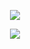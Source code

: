 <p align="center">
  <a href="https://github.com/wikyprash">
    <img src="https://github-readme-stats.vercel.app/api?username=wikyprash&count_private=false"/>
  </a>
</p>

<p align="center">
  <a href="https://github.com/wikyprash">
    <img align="center" src="https://github-readme-stats.vercel.app/api/top-langs/?username=wikyprash&hide=Tex&layout=compact" />
  </a>
</p>
